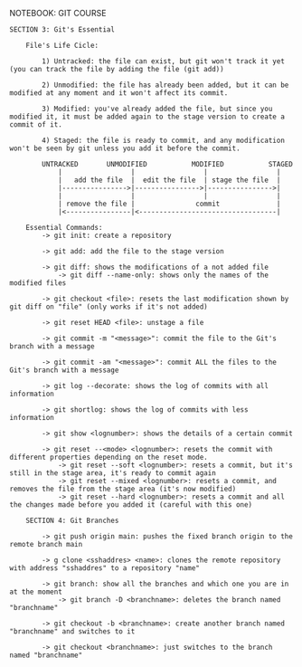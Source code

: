 NOTEBOOK: GIT COURSE

    SECTION 3: Git's Essential

        File's Life Cicle:

            1) Untracked: the file can exist, but git won't track it yet (you can track the file by adding the file (git add))

            2) Unmodified: the file has already been added, but it can be modified at any moment and it won't affect its commit.

            3) Modified: you've already added the file, but since you modified it, it must be added again to the stage version to create a commit of it.

            4) Staged: the file is ready to commit, and any modification won't be seen by git unless you add it before the commit.

            UNTRACKED       UNMODIFIED           MODIFIED           STAGED
                |                 |                 |                 |
                |   add the file  |  edit the file  | stage the file  |
                |---------------->|---------------->|---------------->|
                |                 |                 |                 |
                | remove the file |               commit              |
                |<----------------|<----------------------------------|

        Essential Commands:
            -> git init: create a repository

            -> git add: add the file to the stage version

            -> git diff: shows the modifications of a not added file
                -> git diff --name-only: shows only the names of the modified files

            -> git checkout <file>: resets the last modification shown by git diff on "file" (only works if it's not added)

            -> git reset HEAD <file>: unstage a file

            -> git commit -m "<message>": commit the file to the Git's branch with a message

            -> git commit -am "<message>": commit ALL the files to the Git's branch with a message

            -> git log --decorate: shows the log of commits with all information

            -> git shortlog: shows the log of commits with less information

            -> git show <lognumber>: shows the details of a certain commit

            -> git reset --<mode> <lognumber>: resets the commit with different properties depending on the reset mode.
                -> git reset --soft <lognumber>: resets a commit, but it's still in the stage area, it's ready to commit again
                -> git reset --mixed <lognumber>: resets a commit, and removes the file from the stage area (it's now modified)
                -> git reset --hard <lognumber>: resets a commit and all the changes made before you added it (careful with this one)

        SECTION 4: Git Branches

            -> git push origin main: pushes the fixed branch origin to the remote branch main

            -> g clone <sshaddres> <name>: clones the remote repository with address "sshaddres" to a repository "name"

            -> git branch: show all the branches and which one you are in at the moment
                -> git branch -D <branchname>: deletes the branch named "branchname"

            -> git checkout -b <branchname>: create another branch named "branchname" and switches to it

            -> git checkout <branchname>: just switches to the branch named "branchname"
